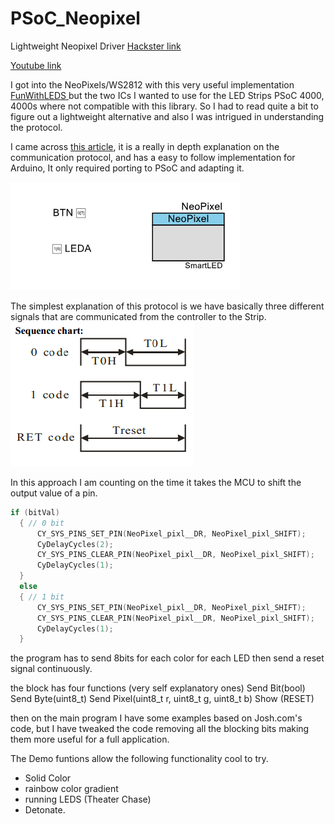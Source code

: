 # PSoC_Neopixel
 Lightweight Neopixel Driver 
 [Hackster link](https://www.hackster.io/juanespj/psoc-neopixel-easy-lightweight-library-ac6884)
 
[Youtube link](https://www.hackster.io/juanespj/psoc-neopixel-easy-ac6884)

I got into the NeoPixels/WS2812 with this very useful implementation [FunWithLEDS ](https://community.cypress.com/t5/PSoC-Creator-Designer-Software/NeoPixel-WS2811-12-component/td-p/221257)
but the two ICs I wanted to use for the LED Strips PSoC 4000, 4000s where not compatible with this library.
So I had to read quite a bit to figure out a lightweight alternative and also I was intrigued in understanding the protocol. 

I came across [this article](https://wp.josh.com/2014/05/13/ws2812-neopixels-are-not-so-finicky-once-you-get-to-know-them/), it is a really in depth explanation on the communication protocol, and has a easy to follow implementation for Arduino, It only required porting to PSoC and adapting it.

![PSoC Schematic UI (Button + board LED) & NeoPixel Controller Block](images/Schematic.png)

The simplest explanation of this protocol is we have basically three different signals that are communicated from the controller to the Strip.
![Protocol](images/Protocol.png)

In this approach I am counting on the time it takes the MCU to shift the output value of a pin.
```c
if (bitVal)
  { // 0 bit
      CY_SYS_PINS_SET_PIN(NeoPixel_pixl__DR, NeoPixel_pixl_SHIFT); 
      CyDelayCycles(2);
      CY_SYS_PINS_CLEAR_PIN(NeoPixel_pixl__DR, NeoPixel_pixl_SHIFT);
      CyDelayCycles(1);
  }
  else
  { // 1 bit
      CY_SYS_PINS_SET_PIN(NeoPixel_pixl__DR, NeoPixel_pixl_SHIFT);            
      CY_SYS_PINS_CLEAR_PIN(NeoPixel_pixl__DR, NeoPixel_pixl_SHIFT);
      CyDelayCycles(1);
  }
```
the program has to send 8bits for each color for each LED then send a reset signal continuously.


the block has four functions (very self explanatory ones)
Send Bit(bool)
Send Byte(uint8_t)
Send Pixel(uint8_t r, uint8_t g, uint8_t b)
Show (RESET)


then on the main program I have some examples based on Josh.com's code,
but I have tweaked the code removing all the blocking bits making them more useful for a full application.


The Demo funtions allow the following functionality cool to try.

  * Solid Color
  * rainbow color gradient
  * running LEDS (Theater Chase)
  * Detonate.
